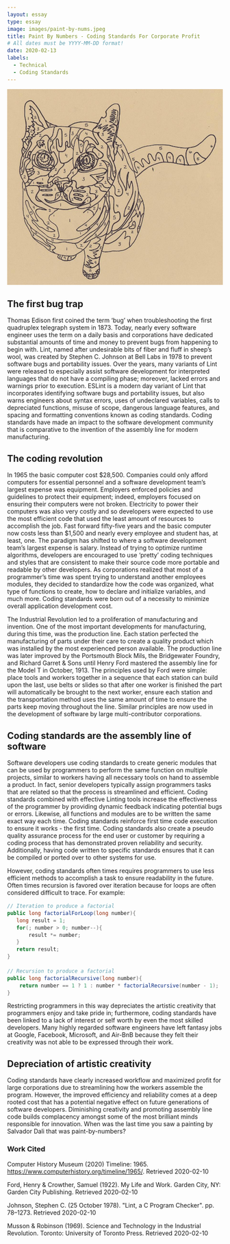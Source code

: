 ```yaml
---
layout: essay
type: essay
image: images/paint-by-nums.jpeg
title: Paint By Numbers - Coding Standards For Corporate Profit
# All dates must be YYYY-MM-DD format!
date: 2020-02-13
labels:
  - Technical
  - Coding Standards
---
```


<img class="ui medium right floated image" src="../images/paint-by-nums.jpeg">

## The first bug trap

Thomas Edison first coined the term ‘bug’ when troubleshooting the first quadruplex telegraph system in 1873.  Today, nearly every software engineer uses the term on a daily basis and corporations have dedicated substantial amounts of time and money to prevent bugs from happening to begin with.  Lint, named after undesirable bits of fiber and fluff in sheep’s wool, was created by Stephen C. Johnson at Bell Labs in 1978 to prevent software bugs and portability issues.  Over the years, many variants of Lint were released to especially assist software development for interpreted languages that do not have a compiling phase; moreover, lacked errors and warnings prior to execution.  ESLint is a modern day variant of Lint that incorporates identifying software bugs and portability issues, but also warns engineers about syntax errors, uses of undeclared variables, calls to depreciated functions, misuse of scope, dangerous language features, and spacing and formatting conventions known as coding standards.  Coding standards have made an impact to the software development community that is comparative to the invention of the assembly line for modern manufacturing.

## The coding revolution

In 1965 the basic computer cost $28,500.  Companies could only afford computers for essential personnel and a software development team’s largest expense was equipment.  Employers enforced policies and guidelines to protect their equipment; indeed, employers focused on ensuring their computers were not broken.  Electricity to power their computers was also very costly and so developers were expected to use the most efficient code that used the least amount of resources to accomplish the job.  Fast forward fifty-five years and the basic computer now costs less than $1,500 and nearly every employee and student has, at least, one.  The paradigm has shifted to where a software development team’s largest expense is salary.  Instead of trying to optimize runtime algorithms, developers are encouraged to use ‘pretty’ coding techniques and styles that are consistent to make their source code more portable and readable by other developers.  As corporations realized that most of a programmer’s time was spent trying to understand another employees modules, they decided to standardize how the code was organized, what type of functions to create, how to declare and initialize variables, and much more.  Coding standards were born out of a necessity to minimize overall application development cost.

The Industrial Revolution led to a proliferation of manufacturing and invention.  One of the most important developments for manufacturing, during this time, was the production line.  Each station perfected the manufacturing of parts under their care to create a quality product which was installed by the most experienced person available.  The production line was later improved by the Portsmouth Block Mils, the Bridgewater Foundry, and Richard Garret & Sons until Henry Ford mastered the assembly line for the Model T in October, 1913.  The principles used by Ford were simple: place tools and workers together in a sequence that each station can build upon the last, use belts or slides so that after one worker is finished the part will automatically be brought to the next worker, ensure each station and the transportation method uses the same amount of time to ensure the parts keep moving throughout the line.  Similar principles are now used in the development of software by large multi-contributor corporations.

## Coding standards are the assembly line of software

Software developers use coding standards to create generic modules that can be used by programmers to perform the same function on multiple projects, similar to workers having all necessary tools on hand to assemble a product.  In fact, senior developers typically assign programmers tasks that are related so that the process is streamlined and efficient.  Coding standards combined with effective Linting tools increase the effectiveness of the programmer by providing dynamic feedback indicating potential bugs or errors.  Likewise, all functions and modules are to be written the same exact way each time.  Coding standards reinforce first time code execution to ensure it works - the first time.  Coding standards also create a pseudo quality assurance process for the end user or customer by requiring a coding process that has demonstrated proven reliability and security.  Additionally, having code written to specific standards ensures that it can be compiled or ported over to other systems for use.

However, coding standards often times requires programmers to use less efficient methods to accomplish a task to ensure readability in the future.  Often times recursion is favored over iteration because for loops are often considered difficult to trace.  For example: 
```java
// Iteration to produce a factorial
public long factorialForLoop(long number){
   long result = 1;
   for(; number > 0; number--){
       result *= number;
   }
   return result;
}
 
// Recursion to produce a factorial
public long factorialRecursive(long number){
    return number == 1 ? 1 : number * factorialRecursive(number - 1);
}
```
Restricting programmers in this way depreciates the artistic creativity that programmers enjoy and take pride in; furthermore, coding standards have been linked to a lack of interest or self worth by even the most skilled developers.  Many highly regarded software engineers have left fantasy jobs at Google, Facebook, Microsoft, and Air-BnB because they felt their creativity was not able to be expressed through their work. 

## Depreciation of artistic creativity

Coding standards have clearly increased workflow and maximized profit for large corporations due to streamlining how the workers assemble the program.  However, the improved efficiency and reliability comes at a deep rooted cost that has a potential negative effect on future generations of software developers.  Diminishing creativity and promoting assembly line code builds complacency amongst some of the most brilliant minds responsible for innovation.  When was the last time you saw a painting by Salvador Dali that was paint-by-numbers?

### Work Cited

Computer History Museum (2020) Timeline: 1965. https://www.computerhistory.org/timeline/1965/.  Retrieved 2020-02-10

Ford, Henry & Crowther, Samuel (1922). My Life and Work. Garden City, NY: Garden City Publishing. Retrieved 2020-02-10

Johnson, Stephen C. (25 October 1978). "Lint, a C Program Checker". pp. 78–1273. Retrieved 2020-02-10

Musson & Robinson (1969). Science and Technology in the Industrial Revolution. Toronto: University of Toronto Press. Retrieved 2020-02-10

